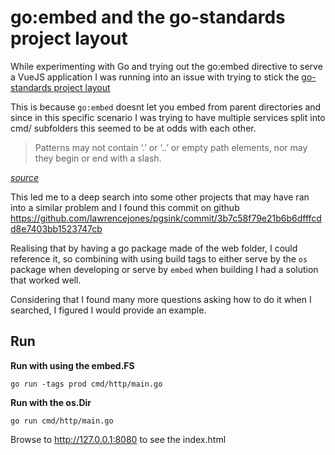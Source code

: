 # go:embed and the go-standards project layout

While experimenting with Go and trying out the go:embed directive to serve a VueJS application I was running
into an issue with trying to stick the [go-standards project layout][l-gspj]

This is because `go:embed` doesnt let you embed from parent directories and since in this specific scenario I 
was trying to have multiple services split into cmd/ subfolders this seemed to be at odds with each other.


> Patterns may not contain ‘.’ or ‘..’ or empty path elements, nor may they begin or end with a slash.

_[source][l-embed-docs]_

This led me to a deep search into some other projects that may have ran into a similar problem and I found this
commit on github https://github.com/lawrencejones/pgsink/commit/3b7c58f79e21b6b6dfffcdd8e7403bb1523747cb

Realising that by having a go package made of the web folder, I could reference it, so combining with using
build tags to either serve by the `os` package when developing or serve by `embed` when building I had a solution
that worked well.

Considering that I found many more questions asking how to do it when I searched, I figured I would provide an example.

## Run

__Run with using the embed.FS__

```
go run -tags prod cmd/http/main.go
```

__Run with the os.Dir__

```
go run cmd/http/main.go
```

Browse to http://127.0.0.1:8080 to see the index.html


[l-gspj]: https://github.com/golang-standards/project-layout
[l-embed-docs]: https://pkg.go.dev/embed#hdr-Directives